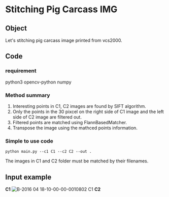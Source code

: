 # Stitching Pig Carcass IMG

## Object

Let's stitching pig carcass image printed from vcs2000.

## Code
### requirement

python3
opencv-python
numpy
### Method summary
1. Interesting points in C1, C2 images are found by SIFT algorithm.
2. Only the points in the 30 pixcel on the right side of C1 image and the left side of C2 image are filtered out.
3. Filtered points are matched using FlannBasedMatcher.
4. Transpose the image using the mathced points information.
### Simple to use code
```
python main.py --c1 C1 --c2 C2 --out .
```
The images in C1 and C2 folder must be matched by their filenames.

## Input example
**C1**
![B-2016 04 18-10-00-00-0010802 C1](https://user-images.githubusercontent.com/71325306/97153885-894ddc00-17b6-11eb-96b9-602d5e1a09e7.JPG)
**C2**
